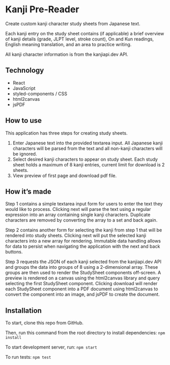 # Kanji Pre-Reader
Create custom kanji character study sheets from Japanese text. 

Each kanji entry on the study sheet contains (if applicable) a brief overview of kanji details (grade, JLPT level, stroke count), On and Kun readings, English meaning translation, and an area to practice writing. 

All kanji character information is from the kanjiapi.dev API. 

## Technology 
- React
- JavaScript 
- styled-components / CSS
- html2canvas
- jsPDF

## How to use
This application has three steps for creating study sheets. 
1. Enter Japanese text into the provided textarea input. 
All Japanese kanji characters will be parsed from the text and all non-kanji characters will be ignored. 
2. Select desired kanji characters to appear on study sheet. 
Each study sheet holds a maximum of 8 kanji entries, current limit for download is 2 sheets. 
3. View preview of first page and download pdf file. 

## How it’s made
Step 1 contains a simple textarea input form for users to enter the text they would like to process. 
Clicking next will parse the text using a regular expression into an array containing single kanji characters.
Duplicate characters are removed by converting the array to a set and back again.

Step 2 contains another form for selecting the kanji from step 1 that will be rendered into study sheets.
Clicking next will put the selected kanji characters into a new array for rendering.
Immutable data handling allows for data to persist when navigating the application with the next and back buttons.

Step 3 requests the JSON of each kanji selected from the kanjiapi.dev API and groups the data into groups of 8 using a 2-dimensional array.
These groups are then used to render the StudySheet components off-screen.
A preview is rendered on a canvas using the html2canvas library and query selecting the first StudySheet component.
Clicking download will render each StudySheet component into a PDF document using html2canvas to convert the component into an image, and jsPDF to create the document.

## Installation
To start, clone this repo from GitHub.

Then, run this command from the root directory to install dependencies:
```npm install```

To start development server, run: 
```npm start```

To run tests: ```npm test```
